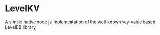# LevelKV #
A simple native node js implementation of the well-known key-value based LevelDB library.

